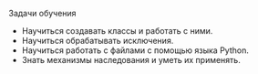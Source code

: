 Задачи обучения
* Научиться создавать классы и работать с ними.
* Научиться обрабатывать исключения.
* Научиться работать с файлами с помощью языка Python.
* Знать механизмы наследования и уметь их применять.
